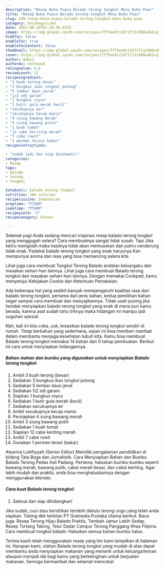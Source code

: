```yaml
---
description: "Resep Buka Puasa Balado terong tongkol Menu Buka Puas"
title: "Resep Buka Puasa Balado terong tongkol Menu Buka Puas"
slug: 249-resep-buka-puasa-balado-terong-tongkol-menu-buka-puas
category: Uncategorized
date: 2022-08-25T07:10:59.033Z
image: https://img-global.cpcdn.com/recipes/7ff5ee9c12d71f13/680x482cq70/balado-terong-tongkol-foto-resep-utama.jpg
hideToc: false
enableToc: true
enableTocContent: false
thumbnail: https://img-global.cpcdn.com/recipes/7ff5ee9c12d71f13/680x482cq70/balado-terong-tongkol-foto-resep-utama.jpg
cover: https://img-global.cpcdn.com/recipes/7ff5ee9c12d71f13/680x482cq70/balado-terong-tongkol-foto-resep-utama.jpg
author: Admin
authorAv: notfound
ratingvalue: 4.6
reviewcount: 12
recipeingredient:
- "3 buah terong besar"
- "3 bungkus ikan tongkol potong"
- "5 lembar daun jeruk"
- "1/2 sdt garam"
- "1 bungkus royco"
- "1 butir gula merah kecil"
- "secukupnya air"
- "secukupnya kecap manis"
- "4 siung bawang merah"
- "3 siung bawang putih"
- "1 buah tomat"
- "12 cabe keriting merah"
- "7 cabe rawit"
- "1 permen terasi bakar"
recipeinstructions:

- "Sudah jadi dan siap dinikmati!"
categories:
- Resep
tags:
- balado
- terong
- tongkol

katakunci: balado terong tongkol 
nutrition: 160 calories
recipecuisine: Indonesian
preptime: "PT26M"
cooktime: "PT40M"
recipeyield: "2"
recipecategory: Dinner

---
```



Selamat pagi Anda sedang mencari inspirasi resep balado terong tongkol yang menggugah selera? Cara membuatnya sangat tidak susah. Tapi Jika keliru mengolah maka hasilnya tidak akan memuaskan dan justru cenderung tidak enak. Padahal balado terong tongkol yang enak harusnya Kan mempunyai aroma dan rasa yang bisa memancing selera kita.


Lihat juga cara membuat Tongkol Terong Balado andalan keluargaku dan masakan sehari-hari lainnya. Lihat juga cara membuat Balado terong tongkol dan masakan sehari-hari lainnya. Dengan memakai Cookpad, kamu menyetujui Kebijakan Cookie dan Ketentuan Pemakaian.

Ada beberapa hal yang sedikit banyak mempengaruhi kualitas rasa dari balado terong tongkol, pertama dari jenis bahan, kedua pemilihan bahan segar sampai cara membuat dan menyajikannya. Tidak usah pusing jika hendak menyiapkan balado terong tongkol yang enak di mana pun kamu berada, karena asal sudah tahu triknya maka hidangan ini mampu jadi suguhan spesial.


Nah, kali ini kita coba, yuk, kreasikan balado terong tongkol sendiri di rumah. Tetap berbahan yang sederhana, sajian ini bisa memberi manfaat dalam membantu menjaga kesehatan tubuh kita. Kamu bisa membuat Balado terong tongkol memakai 14 bahan dan 0 tahap pembuatan. Berikut ini cara untuk menyiapkan hidangannya.

<!--inarticleads1-->

##### Bahan-bahan dan bumbu yang digunakan untuk menyiapkan Balado terong tongkol:

1. Ambil 3 buah terong (besar)
1. Sediakan 3 bungkus ikan tongkol potong
1. Sediakan 5 lembar daun jeruk
1. Sediakan 1/2 sdt garam
1. Siapkan 1 bungkus royco
1. Sediakan 1 butir gula merah (kecil)
1. Sediakan secukupnya air
1. Ambil secukupnya kecap manis
1. Persiapkan 4 siung bawang merah
1. Ambil 3 siung bawang putih
1. Sediakan 1 buah tomat
1. Siapkan 12 cabe keriting merah
1. Ambil 7 cabe rawit
1. Gunakan 1 permen terasi (bakar)


Atsarina Luthfiyyah (Senior Editor) Memiliki pengalaman pendidikan di bidang Tata Boga dan Jurnalistik. Cara Menyiapkan Bahan dan Bumbu Balado Terong Pedas Asli Padang. Pertama, haluskan bumbu-bumbu seperti bawang merah, bawang putih, cabai merah besar, dan cabai keriting. Agar lebih mudah dan praktis, anda bisa menghaluskannya dengan menggunakan blender. 

<!--inarticleads2-->

##### Cara buat Balado terong tongkol:


1. Selesai dan siap dihidangkan!

Jika sudah, cuci atau bersihkan terlebih dahulu terong ungu yang telah anda siapkan. Tobing dkk terbitan PT Gramedia Pustaka Utama berikut. Baca juga: Resep Terong Hijau Balado Praktis, Tambah Jamur Lebih Sedap. Resep Tortang Talong, Telur Dadar Campur Terong Panggang Khas Filipina. Cara membuat tongkol balado: Haluskan semua bahan bumbu halus. 

Terima kasih telah menggunakan resep yang tim kami tampilkan di halaman ini. Harapan kami, olahan Balado terong tongkol yang mudah di atas dapat membantu anda menyiapkan makanan yang menarik untuk keluarga/teman ataupun menjadi ide bagi kamu yang berkeinginan untuk berjualan makanan. Semoga bermanfaat dan selamat mencoba!

